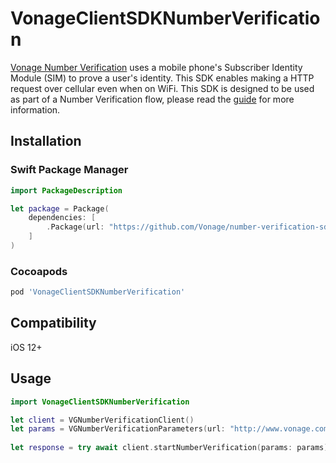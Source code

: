 # VonageClientSDKNumberVerification

[Vonage Number Verification]() uses a mobile phone's Subscriber Identity Module (SIM) to prove a user's identity. This SDK enables making a HTTP request over cellular even when on WiFi. This SDK is designed to be used as part of a Number Verification flow, please read the [guide]() for more information.

## Installation

### Swift Package Manager 

```swift
import PackageDescription

let package = Package(
    dependencies: [
        .Package(url: "https://github.com/Vonage/number-verification-sdk-ios.git")
    ]
)
```

### Cocoapods

```ruby
pod 'VonageClientSDKNumberVerification'
```

## Compatibility

iOS 12+

## Usage

```swift
import VonageClientSDKNumberVerification

let client = VGNumberVerificationClient()
let params = VGNumberVerificationParameters(url: "http://www.vonage.com", headers: ["x-my-header": "My Value"], queryParameters: ["query-param" : "value"])
        
let response = try await client.startNumberVerification(params: params)
```
